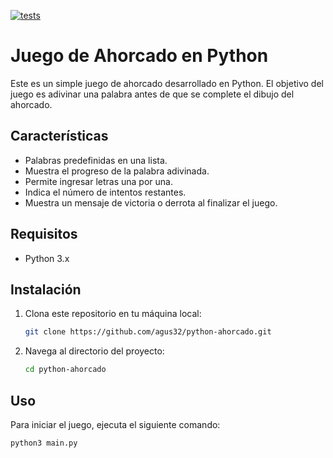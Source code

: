 [![tests](https://github.com/agus32/python-ahorcado/actions/workflows/push.yml/badge.svg)](https://github.com/agus32/python-ahorcado/actions/workflows/push.yml)
# Juego de Ahorcado en Python

Este es un simple juego de ahorcado desarrollado en Python. El objetivo del juego es adivinar una palabra antes de que se complete el dibujo del ahorcado.

## Características

- Palabras predefinidas en una lista.
- Muestra el progreso de la palabra adivinada.
- Permite ingresar letras una por una.
- Indica el número de intentos restantes.
- Muestra un mensaje de victoria o derrota al finalizar el juego.

## Requisitos

- Python 3.x

## Instalación

1. Clona este repositorio en tu máquina local:
    ```bash
    git clone https://github.com/agus32/python-ahorcado.git
    ```

2. Navega al directorio del proyecto:
    ```bash
    cd python-ahorcado
    ```

## Uso

Para iniciar el juego, ejecuta el siguiente comando:
```bash
python3 main.py
